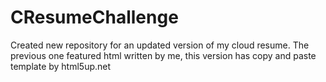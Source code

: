 # CResumeChallenge
Created new repository for an updated version of my cloud resume. The previous one featured html written by me, this version has copy and paste template by html5up.net
